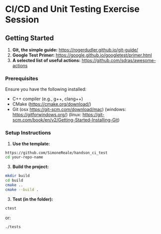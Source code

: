 # CI/CD and Unit Testing Exercise Session

## Getting Started
1. **Git, the simple guide:** https://rogerdudler.github.io/git-guide/
2. **Google Test Primer:** https://google.github.io/googletest/primer.html
3. **A selected list of useful actions:** https://github.com/sdras/awesome-actions

### Prerequisites
Ensure you have the following installed:
- C++ compiler (e.g., g++, clang++)
- CMake (https://cmake.org/download/)
- Git (osx https://git-scm.com/download/mac) (windows: https://gitforwindows.org/) (linux: https://git-scm.com/book/en/v2/Getting-Started-Installing-Git)

### Setup Instructions

1. **Use the template:**
```sh
https://github.com/SimoneReale/handson_ci_test
cd your-repo-name
```
   
3. **Build the project:**
```sh
mkdir build
cd build
cmake ..
cmake --build .
```
3. **Test (in the folder):**

```sh
ctest
```
or:
```sh
./tests
```




